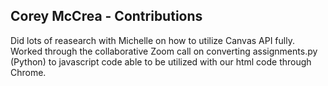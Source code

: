 ## Corey McCrea - Contributions
Did lots of reasearch with Michelle on how to utilize Canvas API fully. Worked through the collaborative Zoom call on converting assignments.py (Python) to javascript code able to be utilized with our html code through Chrome.

